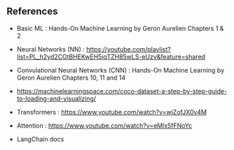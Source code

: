 ## References
* Basic ML : Hands-On Machine Learning by Geron Aurelien 
           Chapters 1 & 2
           
* Neural Networks (NN) : https://youtube.com/playlist?list=PL_h2yd2CGtBHEKwEH5iqTZH85wLS-eUzv&feature=shared

* Convulational Neural Networks (CNN) : Hands-On Machine Learning by Geron Aurelien 
                                      Chapters 10, 11 and 14
* https://machinelearningspace.com/coco-dataset-a-step-by-step-guide-to-loading-and-visualizing/
* Transformers : https://www.youtube.com/watch?v=wjZofJX0v4M
* Attention : https://www.youtube.com/watch?v=eMlx5fFNoYc
* LangChain docs
